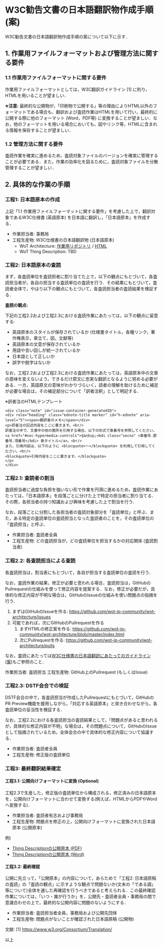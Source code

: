# W3C勧告文書の日本語翻訳物作成手順 (案)

W3C勧告文書の日本語翻訳物作成手順の案について以下に示す．

## 1. 作業用ファイルフォーマットおよび管理方法に関する要件

### 1.1 作業用ファイルフォーマットに関する要件

作業用ファイルフォーマットとしては，W3C翻訳ガイドライン [1] に則り，HTMLを用いることが望ましい．

**※注意:** 最終的な公開物が，「印刷物で公開する」等の理由によりHTML以外のフォーマットである場合も，翻訳および査読作業はHTMLを用いて行い，最終的に公開する際に他のフォーマット (Word，PDF等) に変換することが望ましい．なお，他のフォーマットを用いる場合においても，図やリンク等，HTMLに含まれる情報を保存することが望ましい．

### 1.2 管理方法に関する要件

査読作業を確実に進めるため，査読対象ファイルのバージョンを確実に管理することが必要である．また，作業の効率化を図るために，査読対象ファイルを分散管理することが望ましい．

## 2. 具体的な作業の手順

### 工程1: 日本語原本の作成

上記「1.1 作業用ファイルフォーマットに関する要件」を考慮した上で，翻訳対象であるW3C仕様書 (英語原本) を日本語に翻訳し，「日本語原本」を作成する．

* 作業担当者: 事務局
* 工程生産物: W3C仕様書の日本語翻訳物 (日本語原本)
  * WoT Architecture: [作業用リポジトリ](https://github.com/wot-jp-community/wot-architecture) / [HTML](https://wot-jp-community.github.io/wot-architecture/index.html)
  * WoT Thing Description: TBD

### 工程2: 日本語原本の査読

まず，各査読単位を査読担者に割り当てた上で，以下の観点にもとづいて，各査読担当者が，各自の担当する査読単位の査読を行う．その結果にもとづいて，査読者全体で，やはり以下の観点にもとづいて，各査読担当者の査読結果を検証する．

**査読の観点:**

下記の工程2.2および工程2.3における査読作業にあたっては，以下の観点に留意する:
* 英語原本のスタイルが保存されているか (仕様書タイトル，各種リンク，著作権表示，章立て，図，文献等)
* 英語原本の文意が保存されているか
* 用語や言い回しが統一されているか
* 日本語として正しいか
* 誤字や脱字はないか

なお，工程2.2および工程2.3における査読作業にあたっては，英語原本中の文章の意味を変えないよう，できるだけ原文に忠実な翻訳となるように努める必要がある．一方，英語原文の意味がわかりづらいく，読者の理解を助けるために補足が必要な場合は，その補足部分について「訳者注釈」として明記する．

※訳者注のHTMLテンプレート
~~~
<div class="note" id="issue-container-generatedID">
<div role="heading" class="ednote-title marker" id="h-ednote" aria-level="5"><span>翻訳者のメモ</span></div>
<p>訳者注の記述内容をここに書きます。<br/>
訳者注の中で、文書中の他の箇所を引用する場合、以下の形式で章番号を参照してください。<a href="#sec-hypermedia-controls">§&nbsp;<bdi class="secno" >章番号.節番号.項番号</bdi> 章タイトル</a>。<br/>
また、引用内容は、以下のように <blocquote>〜</blockquote> を利用して引用してください。<br/>
<blockquote>引用内容をここに書きます。</blockquote>
</p>
</div>
~~~

### 工程2.1: 査読者の割当

査読担当者に過度な負担を強いない形で作業を円滑に進めるため，査読作業にあたっては，「日本語原本」を段落ごとに分けた上で特定の担当者に割り当てる．その際，各担当者の持つ知識および興味を考慮した上で割当を行う．

なお，段落ごとに分割した各担当者の査読対象部分を「査読単位」と呼ぶ．また，ある特定の査読単位の査読担当となった査読者のことを，その査読単位の「査読担当」と呼ぶ．

* 作業担当者: 査読者全員
* 工程生産物: どの査読担当が，どの査読単位を担当するかの対応関係 (査読割当表)

### 工程2.2: 各査読担当による査読

各査読担当は，割当表にもとづいて，各自が担当する査読単位の査読を行う．

なお，査読作業の結果，修正が必要と思われる場合，査読担当は，GitHubのPullrequestの仕組みを使って修正内容を提案する．なお，修正が必要だが，具体的な修正内容が不明な場合は，GitHubのIssueの仕組みを使い問題点の指摘を行う．

1. まずはGitHubのIssueを作る: https://github.com/wot-jp-community/wot-architecture/issues
1. 可能であれば，次にGitHubのPullrequestを作る
    1. まずHTMLの修正案を作る: https://github.com/wot-jp-community/wot-architecture/blob/master/index.html
    1. 次にPullrequestを作る: https://github.com/wot-jp-community/wot-architecture/pulls

なお，査読にあたっては[W3C仕様書の日本語翻訳にあたってのガイドライン (案)](https://github.com/wot-jp-community/wot-downstream-private/blob/master/meetings/20200730/rules.md)もご参照のこと．

作業担当者: 査読担当
工程生産物: GitHub上のPullrequest (もしくはIssue)

### 工程2.3: DSTF会合での検証

DSTF会合の中で，各査読担当が作成したPullrequestにもとづいて，GitHubのPR Preview機能を援用しながら，「対応する英語原本」と突き合わせながら，各査読単位の妥当性を検証する．

なお，工程2.2における各査読担当の査読結果として，「問題点があると思われるが，具体的な修正内容が不明」な場合は，その問題点について，GitHubのIssueとして指摘されているため，全体会合の中で具体的な修正内容について協議する．

* 作業担当者: 査読者全員
* 工程生産物: 修正版の査読単位

### 工程3: 最終翻訳結果確定

#### 工程3.1: 公開向けフォーマットに変換 (Optional)

工程2.3で生産した，修正版の査読単位から構成される，修正済みの日本語原本を，公開向けフォーマットに合わせて変換する(例えば，HTMLからPDFやWordへ変換する)．

* 作業担当者: 査読者有志および事務局
* 工程生産物: 問題点を修正の上，公開向けフォーマットに変換された日本語原本 (公開原本)

例)
* [Thing Descriptionの公開原本 (PDF)](https://github.com/wot-jp-community/wot-downstream/blob/master/wot-thing-description/Overview.pdf)
* [Thing Descriptionの公開原本 (Word)](https://github.com/wot-jp-community/wot-downstream/blob/master/wot-thing-description/Overview.docx)

#### 工程3.2: 最終確認

公開に先立って，「公開原本」の内容について，あらためて「工程2: 日本語原稿の査読」の「査読の観点」に示すような観点で問題ないか(文末の「である調」等について)全体を通した再確認を行うべきであると考えられる．この最終確認作業については，「いつ・誰が行うか」を，公開先・査読者全員・事務局の間で意識合わせの上で，最終的な公開内容に問題のないようにする．

* 作業担当者: 査読担当者全員，事務局および公開先団体
* 工程生産物: 問題点がないことが確認された日本語原稿 (公開物)

文献:
[1] https://www.w3.org/Consortium/Translation/

以上
